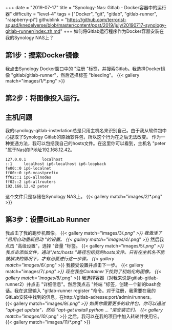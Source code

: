 +++
date = "2019-07-17"
title = "Synology-Nas: Gitlab - Docker容器中的运行器"
difficulty = "level-4"
tags = ["Docker", "git", "gitlab", "gitlab-runner", "raspberry-pi"]
githublink = "https://github.com/terrorist-squad/knedelverse/blob/master/content/post/2019/july/20190717-synology-gitlab-runner/index.zh.md"
+++
如何将Gitlab运行程序作为Docker容器安装在我的Synology NAS上？
## 第1步：搜索Docker镜像
我点击Synology Docker窗口中的 "注册 "标签，并搜索Gitlab。我选择Docker镜像 "gitlab/gitlab-runner"，然后选择标签 "bleeding"。
{{< gallery match="images/1/*.png" >}}

## 第2步：将图像投入运行。

## 主机问题
我的synology-gitlab-insterlation总是只用主机名来识别自己。由于我从软件包中心提取了Synology Gitlab的原始软件包，所以这个行为在之后无法改变。  作为一种变通方法，我可以包括我自己的hosts文件。在这里你可以看到，主机名 "peter "属于Nas的IP地址192.168.12.42。
```
127.0.0.1       localhost                                                       
::1     localhost ip6-localhost ip6-loopback                                    
fe00::0 ip6-localnet                                                            
ff00::0 ip6-mcastprefix                                                         
ff02::1 ip6-allnodes                                                            
ff02::2 ip6-allrouters               
192.168.12.42 peter

```
这个文件只是存储在Synology NAS上。
{{< gallery match="images/2/*.png" >}}

## 第3步：设置GitLab Runner
我点击了我的跑步机图像。
{{< gallery match="images/3/*.png" >}}
我激活了 "启用自动重新启动 "的设置。
{{< gallery match="images/4/*.png" >}}
然后我点击 "高级设置"，选择 "音量 "标签。
{{< gallery match="images/5/*.png" >}}
我点击添加文件，通过"/etc/hosts "路径包括我的hosts文件。只有在主机名不能被解决的情况下，才有必要进行这一步骤。
{{< gallery match="images/6/*.png" >}}
我接受设置并点击下一步。
{{< gallery match="images/7/*.png" >}}
现在我在Container下找到了初始化的图像。
{{< gallery match="images/8/*.png" >}}
我选择容器（对我来说是gitlab-gitlab-runner2）并点击 "详细信息"。然后我点击 "终端 "标签，创建一个新的bash会话。我在这里输入 "gitlab-runner register "命令。对于注册，我需要在我的GitLab安装中找到的信息，在http://gitlab-adresse:port/admin/runners。   
{{< gallery match="images/9/*.png" >}}
如果你需要更多的软件包，你可以通过 "apt-get update"，然后 "apt-get install python ... "来安装它们。
{{< gallery match="images/10/*.png" >}}
之后，我可以在我的项目中加入转轮并使用它。
{{< gallery match="images/11/*.png" >}}